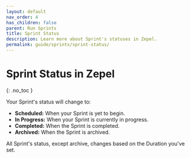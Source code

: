 ```yaml
---
layout: default
nav_order: 4
has_children: false
parent: Run Sprints
title: Sprint Status
description: Learn more about Sprint's statuses in Zepel.
permalink: guide/sprints/sprint-status/
---
```

# Sprint Status in Zepel
{: .no_toc }

Your Sprint's status will change to:
- __Scheduled:__ When your Sprint is yet to begin.
- __In Progress:__ When your Sprint is currently in progress.
- __Completed:__ When the Sprint is completed.
- __Archived:__ When the Sprint is archived.

All Sprint's status, except archive, changes based on the Duration you've set. 
